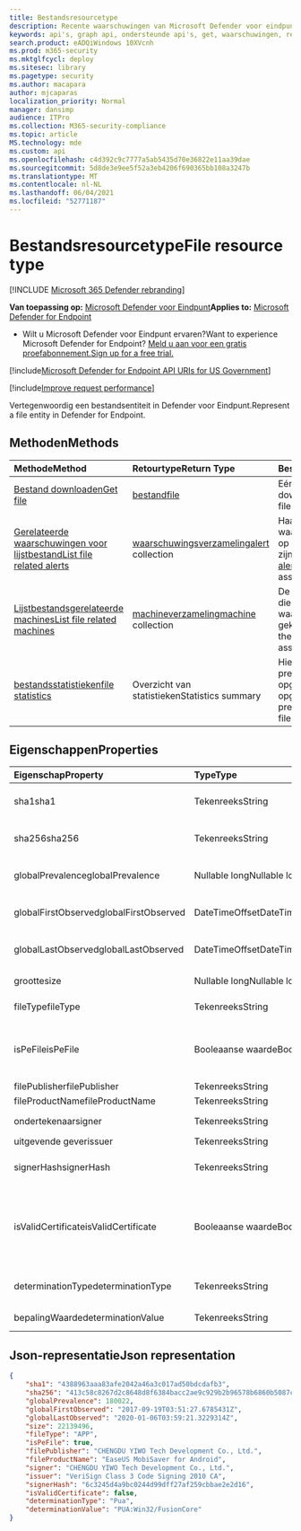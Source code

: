```yaml
---
title: Bestandsresourcetype
description: Recente waarschuwingen van Microsoft Defender voor eindpunten voor bestanden ophalen.
keywords: api's, graph api, ondersteunde api's, get, waarschuwingen, recent
search.product: eADQiWindows 10XVcnh
ms.prod: m365-security
ms.mktglfcycl: deploy
ms.sitesec: library
ms.pagetype: security
ms.author: macapara
author: mjcaparas
localization_priority: Normal
manager: dansimp
audience: ITPro
ms.collection: M365-security-compliance
ms.topic: article
MS.technology: mde
ms.custom: api
ms.openlocfilehash: c4d392c9c7777a5ab5435d70e36822e11aa39dae
ms.sourcegitcommit: 5d8de3e9ee5f52a3eb4206f690365bb108a3247b
ms.translationtype: MT
ms.contentlocale: nl-NL
ms.lasthandoff: 06/04/2021
ms.locfileid: "52771187"
---
```

# <a name="file-resource-type"></a><span data-ttu-id="c0eef-104">Bestandsresourcetype</span><span class="sxs-lookup"><span data-stu-id="c0eef-104">File resource type</span></span>

[!INCLUDE [Microsoft 365 Defender rebranding](../../includes/microsoft-defender.md)]


<span data-ttu-id="c0eef-105">**Van toepassing op:** [Microsoft Defender voor Eindpunt](https://go.microsoft.com/fwlink/?linkid=2154037)</span><span class="sxs-lookup"><span data-stu-id="c0eef-105">**Applies to:** [Microsoft Defender for Endpoint](https://go.microsoft.com/fwlink/?linkid=2154037)</span></span>

- <span data-ttu-id="c0eef-106">Wilt u Microsoft Defender voor Eindpunt ervaren?</span><span class="sxs-lookup"><span data-stu-id="c0eef-106">Want to experience Microsoft Defender for Endpoint?</span></span> [<span data-ttu-id="c0eef-107">Meld u aan voor een gratis proefabonnement.</span><span class="sxs-lookup"><span data-stu-id="c0eef-107">Sign up for a free trial.</span></span>](https://www.microsoft.com/microsoft-365/windows/microsoft-defender-atp?ocid=docs-wdatp-exposedapis-abovefoldlink) 

[!include[Microsoft Defender for Endpoint API URIs for US Government](../../includes/microsoft-defender-api-usgov.md)]

[!include[Improve request performance](../../includes/improve-request-performance.md)]


<span data-ttu-id="c0eef-108">Vertegenwoordig een bestandsentiteit in Defender voor Eindpunt.</span><span class="sxs-lookup"><span data-stu-id="c0eef-108">Represent a file entity in Defender for Endpoint.</span></span>

## <a name="methods"></a><span data-ttu-id="c0eef-109">Methoden</span><span class="sxs-lookup"><span data-stu-id="c0eef-109">Methods</span></span>
<span data-ttu-id="c0eef-110">Methode</span><span class="sxs-lookup"><span data-stu-id="c0eef-110">Method</span></span>|<span data-ttu-id="c0eef-111">Retourtype</span><span class="sxs-lookup"><span data-stu-id="c0eef-111">Return Type</span></span> |<span data-ttu-id="c0eef-112">Beschrijving</span><span class="sxs-lookup"><span data-stu-id="c0eef-112">Description</span></span>
:---|:---|:---
[<span data-ttu-id="c0eef-113">Bestand downloaden</span><span class="sxs-lookup"><span data-stu-id="c0eef-113">Get file</span></span>](get-file-information.md) | [<span data-ttu-id="c0eef-114">bestand</span><span class="sxs-lookup"><span data-stu-id="c0eef-114">file</span></span>](files.md) | <span data-ttu-id="c0eef-115">Eén bestand downloaden</span><span class="sxs-lookup"><span data-stu-id="c0eef-115">Get a single file</span></span> 
[<span data-ttu-id="c0eef-116">Gerelateerde waarschuwingen voor lijstbestand</span><span class="sxs-lookup"><span data-stu-id="c0eef-116">List file related alerts</span></span>](get-file-related-alerts.md) | <span data-ttu-id="c0eef-117">[waarschuwingsverzameling](alerts.md)</span><span class="sxs-lookup"><span data-stu-id="c0eef-117">[alert](alerts.md) collection</span></span> | <span data-ttu-id="c0eef-118">Haal [](alerts.md) de waarschuwingsentiteiten op die aan het bestand zijn gekoppeld.</span><span class="sxs-lookup"><span data-stu-id="c0eef-118">Get the [alert](alerts.md) entities that are associated with the file.</span></span>
[<span data-ttu-id="c0eef-119">Lijstbestandsgerelateerde machines</span><span class="sxs-lookup"><span data-stu-id="c0eef-119">List file related machines</span></span>](get-file-related-machines.md) | <span data-ttu-id="c0eef-120">[machineverzameling](machine.md)</span><span class="sxs-lookup"><span data-stu-id="c0eef-120">[machine](machine.md) collection</span></span> | <span data-ttu-id="c0eef-121">De [machine-entiteiten](machine.md) die aan de waarschuwing zijn gekoppeld, krijgen.</span><span class="sxs-lookup"><span data-stu-id="c0eef-121">Get the [machine](machine.md) entities associated with the alert.</span></span>
[<span data-ttu-id="c0eef-122">bestandsstatistieken</span><span class="sxs-lookup"><span data-stu-id="c0eef-122">file statistics</span></span>](get-file-statistics.md) | <span data-ttu-id="c0eef-123">Overzicht van statistieken</span><span class="sxs-lookup"><span data-stu-id="c0eef-123">Statistics summary</span></span> | <span data-ttu-id="c0eef-124">Hiermee wordt de prevalentie voor het opgegeven bestand opgehaald.</span><span class="sxs-lookup"><span data-stu-id="c0eef-124">Retrieves the prevalence for the given file.</span></span>


## <a name="properties"></a><span data-ttu-id="c0eef-125">Eigenschappen</span><span class="sxs-lookup"><span data-stu-id="c0eef-125">Properties</span></span>
|<span data-ttu-id="c0eef-126">Eigenschap</span><span class="sxs-lookup"><span data-stu-id="c0eef-126">Property</span></span> | <span data-ttu-id="c0eef-127">Type</span><span class="sxs-lookup"><span data-stu-id="c0eef-127">Type</span></span>    |   <span data-ttu-id="c0eef-128">Beschrijving</span><span class="sxs-lookup"><span data-stu-id="c0eef-128">Description</span></span> |
|:---|:---|:---|
|<span data-ttu-id="c0eef-129">sha1</span><span class="sxs-lookup"><span data-stu-id="c0eef-129">sha1</span></span> | <span data-ttu-id="c0eef-130">Tekenreeks</span><span class="sxs-lookup"><span data-stu-id="c0eef-130">String</span></span> | <span data-ttu-id="c0eef-131">Sha1 hash van de bestandsinhoud</span><span class="sxs-lookup"><span data-stu-id="c0eef-131">Sha1 hash of the file content</span></span> |
|<span data-ttu-id="c0eef-132">sha256</span><span class="sxs-lookup"><span data-stu-id="c0eef-132">sha256</span></span> | <span data-ttu-id="c0eef-133">Tekenreeks</span><span class="sxs-lookup"><span data-stu-id="c0eef-133">String</span></span> | <span data-ttu-id="c0eef-134">Sha256-hash van de bestandsinhoud</span><span class="sxs-lookup"><span data-stu-id="c0eef-134">Sha256 hash of the file content</span></span> |
|<span data-ttu-id="c0eef-135">globalPrevalence</span><span class="sxs-lookup"><span data-stu-id="c0eef-135">globalPrevalence</span></span> | <span data-ttu-id="c0eef-136">Nullable long</span><span class="sxs-lookup"><span data-stu-id="c0eef-136">Nullable long</span></span> | <span data-ttu-id="c0eef-137">Bestandspresentpresies in de hele organisatie</span><span class="sxs-lookup"><span data-stu-id="c0eef-137">File prevalence across organization</span></span> |
|<span data-ttu-id="c0eef-138">globalFirstObserved</span><span class="sxs-lookup"><span data-stu-id="c0eef-138">globalFirstObserved</span></span> | <span data-ttu-id="c0eef-139">DateTimeOffset</span><span class="sxs-lookup"><span data-stu-id="c0eef-139">DateTimeOffset</span></span> | <span data-ttu-id="c0eef-140">De eerste keer dat het bestand is waargenomen</span><span class="sxs-lookup"><span data-stu-id="c0eef-140">First time the file was observed</span></span> |
|<span data-ttu-id="c0eef-141">globalLastObserved</span><span class="sxs-lookup"><span data-stu-id="c0eef-141">globalLastObserved</span></span> | <span data-ttu-id="c0eef-142">DateTimeOffset</span><span class="sxs-lookup"><span data-stu-id="c0eef-142">DateTimeOffset</span></span> | <span data-ttu-id="c0eef-143">De laatste keer dat het bestand is waargenomen</span><span class="sxs-lookup"><span data-stu-id="c0eef-143">Last time the file was observed</span></span> |
|<span data-ttu-id="c0eef-144">grootte</span><span class="sxs-lookup"><span data-stu-id="c0eef-144">size</span></span> | <span data-ttu-id="c0eef-145">Nullable long</span><span class="sxs-lookup"><span data-stu-id="c0eef-145">Nullable long</span></span> | <span data-ttu-id="c0eef-146">Grootte van het bestand</span><span class="sxs-lookup"><span data-stu-id="c0eef-146">Size of the file</span></span> |
|<span data-ttu-id="c0eef-147">fileType</span><span class="sxs-lookup"><span data-stu-id="c0eef-147">fileType</span></span> | <span data-ttu-id="c0eef-148">Tekenreeks</span><span class="sxs-lookup"><span data-stu-id="c0eef-148">String</span></span> | <span data-ttu-id="c0eef-149">Type van het bestand</span><span class="sxs-lookup"><span data-stu-id="c0eef-149">Type of the file</span></span> |
|<span data-ttu-id="c0eef-150">isPeFile</span><span class="sxs-lookup"><span data-stu-id="c0eef-150">isPeFile</span></span> | <span data-ttu-id="c0eef-151">Booleaanse waarde</span><span class="sxs-lookup"><span data-stu-id="c0eef-151">Boolean</span></span> | <span data-ttu-id="c0eef-152">waar als het bestand draagbaar is (bijvoorbeeld 'DLL', 'EXE', enz.)</span><span class="sxs-lookup"><span data-stu-id="c0eef-152">true if the file is portable executable (e.g. "DLL", "EXE", etc.)</span></span> |
|<span data-ttu-id="c0eef-153">filePublisher</span><span class="sxs-lookup"><span data-stu-id="c0eef-153">filePublisher</span></span> | <span data-ttu-id="c0eef-154">Tekenreeks</span><span class="sxs-lookup"><span data-stu-id="c0eef-154">String</span></span> | <span data-ttu-id="c0eef-155">Bestandsuitgever</span><span class="sxs-lookup"><span data-stu-id="c0eef-155">File publisher</span></span> |
|<span data-ttu-id="c0eef-156">fileProductName</span><span class="sxs-lookup"><span data-stu-id="c0eef-156">fileProductName</span></span> | <span data-ttu-id="c0eef-157">Tekenreeks</span><span class="sxs-lookup"><span data-stu-id="c0eef-157">String</span></span> | <span data-ttu-id="c0eef-158">Productnaam</span><span class="sxs-lookup"><span data-stu-id="c0eef-158">Product name</span></span> |
|<span data-ttu-id="c0eef-159">ondertekenaar</span><span class="sxs-lookup"><span data-stu-id="c0eef-159">signer</span></span> | <span data-ttu-id="c0eef-160">Tekenreeks</span><span class="sxs-lookup"><span data-stu-id="c0eef-160">String</span></span> | <span data-ttu-id="c0eef-161">Bestands ondertekenaar</span><span class="sxs-lookup"><span data-stu-id="c0eef-161">File signer</span></span> |
|<span data-ttu-id="c0eef-162">uitgevende gever</span><span class="sxs-lookup"><span data-stu-id="c0eef-162">issuer</span></span> | <span data-ttu-id="c0eef-163">Tekenreeks</span><span class="sxs-lookup"><span data-stu-id="c0eef-163">String</span></span> | <span data-ttu-id="c0eef-164">Bestands issuer</span><span class="sxs-lookup"><span data-stu-id="c0eef-164">File issuer</span></span> |
|<span data-ttu-id="c0eef-165">signerHash</span><span class="sxs-lookup"><span data-stu-id="c0eef-165">signerHash</span></span> | <span data-ttu-id="c0eef-166">Tekenreeks</span><span class="sxs-lookup"><span data-stu-id="c0eef-166">String</span></span> | <span data-ttu-id="c0eef-167">Hash van het handtekeningcertificaat</span><span class="sxs-lookup"><span data-stu-id="c0eef-167">Hash of the signing certificate</span></span> |
|<span data-ttu-id="c0eef-168">isValidCertificate</span><span class="sxs-lookup"><span data-stu-id="c0eef-168">isValidCertificate</span></span> | <span data-ttu-id="c0eef-169">Booleaanse waarde</span><span class="sxs-lookup"><span data-stu-id="c0eef-169">Boolean</span></span> | <span data-ttu-id="c0eef-170">Is het ondertekenen van certificaat geverifieerd door Microsoft Defender voor Endpoint-agent</span><span class="sxs-lookup"><span data-stu-id="c0eef-170">Was signing certificate successfully verified by Microsoft Defender for Endpoint agent</span></span> |
|<span data-ttu-id="c0eef-171">determinationType</span><span class="sxs-lookup"><span data-stu-id="c0eef-171">determinationType</span></span> | <span data-ttu-id="c0eef-172">Tekenreeks</span><span class="sxs-lookup"><span data-stu-id="c0eef-172">String</span></span> | <span data-ttu-id="c0eef-173">Het bepalingstype van het bestand</span><span class="sxs-lookup"><span data-stu-id="c0eef-173">The determination type of the file</span></span> |
|<span data-ttu-id="c0eef-174">bepalingWaarde</span><span class="sxs-lookup"><span data-stu-id="c0eef-174">determinationValue</span></span> | <span data-ttu-id="c0eef-175">Tekenreeks</span><span class="sxs-lookup"><span data-stu-id="c0eef-175">String</span></span> | <span data-ttu-id="c0eef-176">Bepalingswaarde</span><span class="sxs-lookup"><span data-stu-id="c0eef-176">Determination value</span></span> |


## <a name="json-representation"></a><span data-ttu-id="c0eef-177">Json-representatie</span><span class="sxs-lookup"><span data-stu-id="c0eef-177">Json representation</span></span>

```json
{
    "sha1": "4388963aaa83afe2042a46a3c017ad50bdcdafb3",
    "sha256": "413c58c8267d2c8648d8f6384bacc2ae9c929b2b96578b6860b5087cd1bd6462",
    "globalPrevalence": 180022,
    "globalFirstObserved": "2017-09-19T03:51:27.6785431Z",
    "globalLastObserved": "2020-01-06T03:59:21.3229314Z",
    "size": 22139496,
    "fileType": "APP",
    "isPeFile": true,
    "filePublisher": "CHENGDU YIWO Tech Development Co., Ltd.",
    "fileProductName": "EaseUS MobiSaver for Android",
    "signer": "CHENGDU YIWO Tech Development Co., Ltd.",
    "issuer": "VeriSign Class 3 Code Signing 2010 CA",
    "signerHash": "6c3245d4a9bc0244d99dff27af259cbbae2e2d16",
    "isValidCertificate": false,
    "determinationType": "Pua",
    "determinationValue": "PUA:Win32/FusionCore"
}
```
